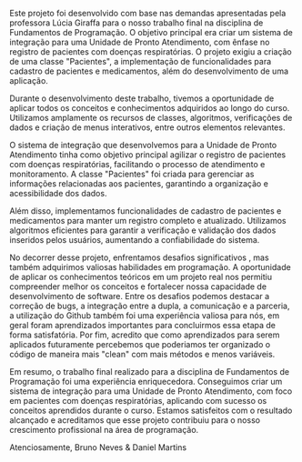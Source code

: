 Este projeto foi desenvolvido com base nas demandas apresentadas pela professora Lúcia Giraffa para o nosso trabalho final na disciplina de Fundamentos de Programação. O objetivo principal era criar um sistema de integração para uma Unidade de Pronto Atendimento, com ênfase no registro de pacientes com doenças respiratórias. O projeto exigiu a criação de uma classe "Pacientes", a implementação de funcionalidades para cadastro de pacientes e medicamentos, além do desenvolvimento de uma aplicação.

Durante o desenvolvimento deste trabalho, tivemos a oportunidade de aplicar todos os conceitos e conhecimentos adquiridos ao longo do curso. Utilizamos amplamente os recursos de classes, algoritmos, verificações de dados e criação de menus interativos, entre outros elementos relevantes.

O sistema de integração que desenvolvemos para a Unidade de Pronto Atendimento tinha como objetivo principal agilizar o registro de pacientes com doenças respiratórias, facilitando o processo de atendimento e monitoramento. A classe "Pacientes" foi criada para gerenciar as informações relacionadas aos pacientes, garantindo a organização e acessibilidade dos dados.

Além disso, implementamos funcionalidades de cadastro de pacientes e medicamentos para manter um registro completo e atualizado. Utilizamos algoritmos eficientes para garantir a verificação e validação dos dados inseridos pelos usuários, aumentando a confiabilidade do sistema.

No decorrer desse projeto, enfrentamos desafios significativos , mas também adquirimos valiosas habilidades em programação. A oportunidade de aplicar os conhecimentos teóricos em um projeto real nos permitiu compreender melhor os conceitos e fortalecer nossa capacidade de desenvolvimento de software. Entre os desafios podemos destacar a correção de bugs, a integração entre a dupla, a comunicação e a parceria, a utilização do Github também foi uma experiência valiosa para nós, em geral foram aprendizados importantes para concluirmos essa etapa de forma satisfatória. Por fim, acredito que como aprendizados para serem aplicados futuramente percebemos que poderiamos ter organizado o código de maneira mais "clean" com mais métodos e menos variáveis.

Em resumo, o trabalho final realizado para a disciplina de Fundamentos de Programação foi uma experiência enriquecedora. Conseguimos criar um sistema de integração para uma Unidade de Pronto Atendimento, com foco em pacientes com doenças respiratórias, aplicando com sucesso os conceitos aprendidos durante o curso. Estamos satisfeitos com o resultado alcançado e acreditamos que esse projeto contribuiu para o nosso crescimento profissional na área de programação.

Atenciosamente, Bruno Neves & Daniel Martins
